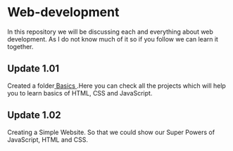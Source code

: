 # Web-development
In this repository we will be discussing each and everything about web development.
As I do not know much of it so if you follow we can learn it together.

## Update 1.01
Created a folder<a href = "https://github.com/HarshSharma0007/Web-development/tree/main/Basics"> Basics </a>.Here you can check all the projects which will help you to learn basics of HTML, CSS and JavaScript.

## Update 1.02
Creating a Simple Website. So that we could show our Super Powers of JavaScript, HTML and CSS.
